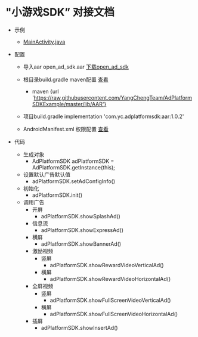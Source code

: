 # "小游戏SDK” 对接文档


- 示例
   -  [MainActivity.java](https://github.com/YangChengTeam/AdPlatformSDKExample/blob/master/app/src/main/java/com/yc/adplatformsdkexample/MainActivity.java)

- 配置
  - 导入aar open_ad_sdk.aar  [下载open_ad_sdk](https://github.com/YangChengTeam/AdPlatformSDKExample/blob/master/app/libs/open_ad_sdk.aar)
  - 根目录build.gradle maven配置  [查看](https://github.com/YangChengTeam/AdPlatformSDKExample/blob/master/build.gradle)
    -   maven {url 'https://raw.githubusercontent.com/YangChengTeam/AdPlatformSDKExample/master/lib/AAR'}

  - 项目build.gradle  implementation 'com.yc.adplatformsdk:aar:1.0.2'  
  - AndroidManifest.xml 权限配置  [查看](https://github.com/YangChengTeam/AdPlatformSDKExample/blob/master/app/src/main/AndroidManifest.xml)

- 代码
   -  生成对象 
      - AdPlatformSDK adPlatformSDK = AdPlatformSDK.getInstance(this);
   -  设置默认广告默认值
      - adPlatformSDK.setAdConfigInfo()
   -  初始化 
      - adPlatformSDK.init()
   -  调用广告
      - 开屏 
         - adPlatformSDK.showSplashAd()
      - 信息流
         - adPlatformSDK.showExpressAd()
      - 横屏
         - adPlatformSDK.showBannerAd()
      - 激励视频  
         - 竖屏
             - adPlatformSDK.showRewardVideoVerticalAd()
         - 横屏
             - adPlatformSDK.showRewardVideoHorizontalAd()
      - 全屏视频  
         - 竖屏
             - adPlatformSDK.showFullScreenVideoVerticalAd()
         - 横屏
             - adPlatformSDK.showFullScreenVideoHorizontalAd()
      - 插屏 
         - adPlatformSDK.showInsertAd()
